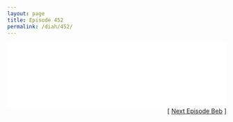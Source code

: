 ```yaml
---
layout: page
title: Episode 452
permalink: /diah/452/
---
```


<iframe allowfullscreen="true" frameborder="0" style="width:100%;" marginheight="0" marginwidth="0" mozallowfullscreen="true" scrolling="NO" src="//gdriveplayer.us/embed2.php?link=XWEbC9RpjTzJk7AkZrSIJQbp%252BaAXh8ZTldPzVRh5aZRwbeLYfCkHhvqtg5fbIGZVQ0XGXguJjYTO6YZBf7Unapf%252BOJCa2SbJcEvQNtYUqy3sPDuRd%252Fg0kJIMYCHj5K%252FZSixZj14O%252FWmnjaIjFD0j4AlMPtKsVecGCdW519FDWFJ430NN8El0WDPv%252FfrOZH340OjOXePb%252FiaGXScz3g6nVr&amp;no_adult=yes" webkitallowfullscreen="true"></iframe>

<div align="right">[ <a href="/diah/453/">Next Episode Beb</a> ]</div>

